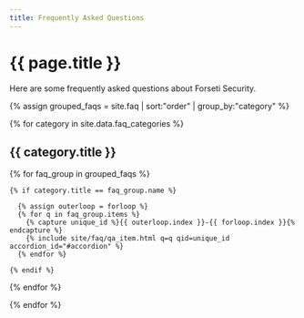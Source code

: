 ```yaml
---
title: Frequently Asked Questions 
---
```

# {{ page.title }}

Here are some frequently asked questions about Forseti Security.

{% assign grouped_faqs = site.faq | sort:"order" | group_by:"category" %}

<div class="panel-group" id="accordion">

{% for category in site.data.faq_categories %}

  <h2 id="{{ category.title | slugify }}">{{ category.title }}</h2>

  {% for faq_group in grouped_faqs %}

    {% if category.title == faq_group.name %}

      {% assign outerloop = forloop %}
      {% for q in faq_group.items %}
        {% capture unique_id %}{{ outerloop.index }}-{{ forloop.index }}{% endcapture %}
        {% include site/faq/qa_item.html q=q qid=unique_id accordion_id="#accordion" %}
      {% endfor %}

    {% endif %}

  {% endfor %}

{% endfor %}

</div>
